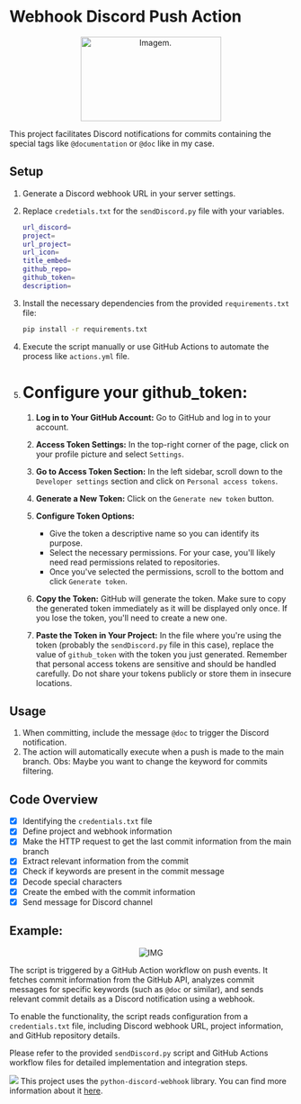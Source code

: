 # Webhook Discord Push Action

<div align=center>
<img src="https://imgur.com/O3yvSKo.png" width="250" height="150" alt="Imagem.">
</div>

This project facilitates Discord notifications for commits containing the special tags like `@documentation` or `@doc` like in my case.

## Setup

1. Generate a Discord webhook URL in your server settings.
2. Replace `credetials.txt` for the `sendDiscord.py` file with your variables.

      ```bash
      url_discord=
      project=
      url_project=
      url_icon=
      title_embed=
      github_repo=
      github_token=
      description=
      ```

3. Install the necessary dependencies from the provided `requirements.txt` file:

      ```bash
      pip install -r requirements.txt
      ```

4. Execute the script manually or use GitHub Actions to automate the process like `actions.yml` file.
5. # Configure your github_token:
      1. **Log in to Your GitHub Account:**
         Go to GitHub and log in to your account.

      2. **Access Token Settings:**
         In the top-right corner of the page, click on your profile picture and select `Settings`.

      3. **Go to Access Token Section:**
         In the left sidebar, scroll down to the `Developer settings` section and click on `Personal access tokens`.

      4. **Generate a New Token:**
         Click on the `Generate new token` button.

      5. **Configure Token Options:**

            - Give the token a descriptive name so you can identify its purpose.
            - Select the necessary permissions. For your case, you'll likely need read permissions related to repositories.
            - Once you've selected the permissions, scroll to the bottom and click `Generate token`.

      6. **Copy the Token:**
         GitHub will generate the token. Make sure to copy the generated token immediately as it will be displayed only once. If you lose the token, you'll need to create a new one.

      7. **Paste the Token in Your Project:**
         In the file where you're using the token (probably the `sendDiscord.py` file in this case), replace the value of `github_token` with the token you just generated.
      Remember that personal access tokens are sensitive and should be handled carefully. Do not share your tokens publicly or store them in insecure locations.

## Usage

1. When committing, include the message `@doc` to trigger the Discord notification.
2. The action will automatically execute when a push is made to the main branch.
   Obs: Maybe you want to change the keyword for commits filtering.

## Code Overview

- [x] Identifying the `credentials.txt` file
- [x] Define project and webhook information
- [x] Make the HTTP request to get the last commit information from the main branch
- [x] Extract relevant information from the commit
- [x] Check if keywords are present in the commit message
- [x] Decode special characters
- [x] Create the embed with the commit information
- [x] Send message for Discord channel

## Example:

<div align=center>
<img src="https://imgur.com/3gAuchu.png" alt="IMG">
</div>

The script is triggered by a GitHub Action workflow on push events. It fetches commit information from the GitHub API, analyzes commit messages for specific keywords (such as `@doc` or similar), and sends relevant commit details as a Discord notification using a webhook.

To enable the functionality, the script reads configuration from a `credentials.txt` file, including Discord webhook URL, project information, and GitHub repository details.

Please refer to the provided `sendDiscord.py` script and GitHub Actions workflow files for detailed implementation and integration steps.

<img src="https://img.shields.io/badge/NOTE-DC143C?=for-the-badge&logo=&logoColor=white"> This project uses the `python-discord-webhook` library. You can find more information about it [here](https://github.com/lovvskillz/python-discord-webhook).
